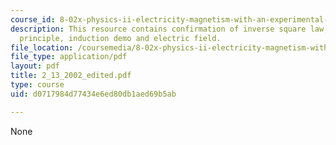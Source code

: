 ```yaml
---
course_id: 8-02x-physics-ii-electricity-magnetism-with-an-experimental-focus-spring-2005
description: This resource contains confirmation of inverse square law, superposition
  principle, induction demo and electric field.
file_location: /coursemedia/8-02x-physics-ii-electricity-magnetism-with-an-experimental-focus-spring-2005/d0717984d77434e6ed80db1aed69b5ab_2_13_2002_edited.pdf
file_type: application/pdf
layout: pdf
title: 2_13_2002_edited.pdf
type: course
uid: d0717984d77434e6ed80db1aed69b5ab

---
```

None